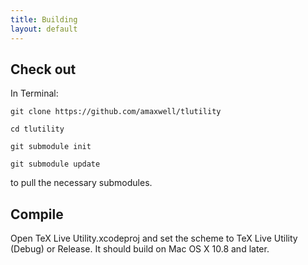 ```yaml
---
title: Building
layout: default
---
```


## Check out

In Terminal: 

```
git clone https://github.com/amaxwell/tlutility

cd tlutility

git submodule init

git submodule update
```

to pull the necessary submodules.

## Compile

Open TeX Live Utility.xcodeproj and set the scheme to TeX Live Utility (Debug) or Release. It
should build on Mac OS X 10.8 and later.